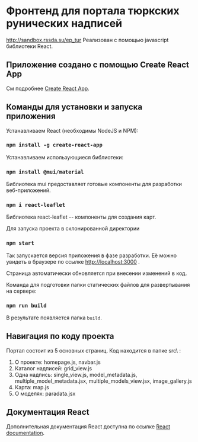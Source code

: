 # Фронтенд для портала тюркских рунических надписей

http://sandbox.rssda.su/ep_tur
Реализован с помощью javascript библиотеки React. 

## Приложение создано с помощью Create React App
См подробнее [Create React App](https://github.com/facebook/create-react-app).

## Команды для установки и запуска приложения
Устанавливаем React (необходимы NodeJS и NPM):
### `npm install -g create-react-app`
Устанавливаем использующиеся библиотеки:
### `npm install @mui/material`
Библиотека mui предоставляет готовые компоненты для разработки веб-приложений. 
### `npm i react-leaflet`
Библиотека react-leaflet -- компоненты для создания карт.

Для запуска проекта в склонированной директории 
### `npm start`

Так запускается версия приложения в фазе разработки. 
Её можно увидеть в браузере по ссылке [http://localhost:3000](http://localhost:3000) .

Страница автоматически обновляется при внесении изменений в код.

Команда для подготовки папки статических файлов для развертывания на сервере:
### `npm run build`

В результате появляется папка `build`.

## Навигация по коду проекта

Портал состоит из 5 основных страниц. Код находится в папке src\ :
1) О проекте: 
   homepage.js, navbar.js
3) Каталог надписей: 
   grid_view.js
5) Одна надпись: 
   single_view.js, model_metadata.js, multiple_model_metadata.jsx, multiple_models_view.jsx, image_gallery.js
6) Карта: 
   map.js
7) О моделях: 
   paradata.jsx

## Документация React
Дополнительная документация React доступна по ссылке [React documentation](https://reactjs.org/).

